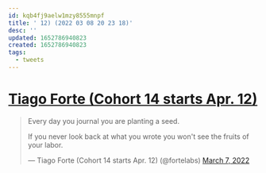 ```yaml
---
id: kqb4fj9aelw1mzy8555mnpf
title: ' 12) (2022 03 08 20 23 18)'
desc: ''
updated: 1652786940823
created: 1652786940823
tags:
  - tweets
---
```


# [Tiago Forte (Cohort 14 starts Apr. 12)](https://twitter.com/fortelabs/status/1500630833106935818)

> Every day you journal you are planting a seed.  
>   
> If you never look back at what you wrote you won't see the fruits of your labor.
> 
> — Tiago Forte (Cohort 14 starts Apr. 12) (@fortelabs) [March 7, 2022](https://twitter.com/fortelabs/status/1500630833106935818?ref_src=twsrc%5Etfw)
